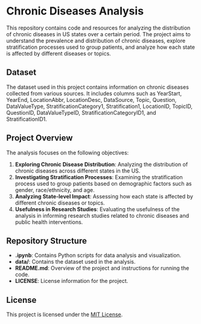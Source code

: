 # Chronic Diseases Analysis

This repository contains code and resources for analyzing the distribution of chronic diseases in US states over a certain period. The project aims to understand the prevalence and distribution of chronic diseases, explore stratification processes used to group patients, and analyze how each state is affected by different diseases or topics.

## Dataset

The dataset used in this project contains information on chronic diseases collected from various sources. It includes columns such as YearStart, YearEnd, LocationAbbr, LocationDesc, DataSource, Topic, Question, DataValueType, StratificationCategory1, Stratification1, LocationID, TopicID, QuestionID, DataValueTypeID, StratificationCategoryID1, and StratificationID1.

## Project Overview

The analysis focuses on the following objectives:

1. **Exploring Chronic Disease Distribution**: Analyzing the distribution of chronic diseases across different states in the US.
2. **Investigating Stratification Processes**: Examining the stratification process used to group patients based on demographic factors such as gender, race/ethnicity, and age.
3. **Analyzing State-level Impact**: Assessing how each state is affected by different chronic diseases or topics.
4. **Usefulness in Research Studies**: Evaluating the usefulness of the analysis in informing research studies related to chronic diseases and public health interventions.

## Repository Structure

- **.ipynb**: Contains Python scripts for data analysis and visualization.
- **data/**: Contains the dataset used in the analysis.
- **README.md**: Overview of the project and instructions for running the code.
- **LICENSE**: License information for the project.

## License

This project is licensed under the [MIT License](LICENSE).

